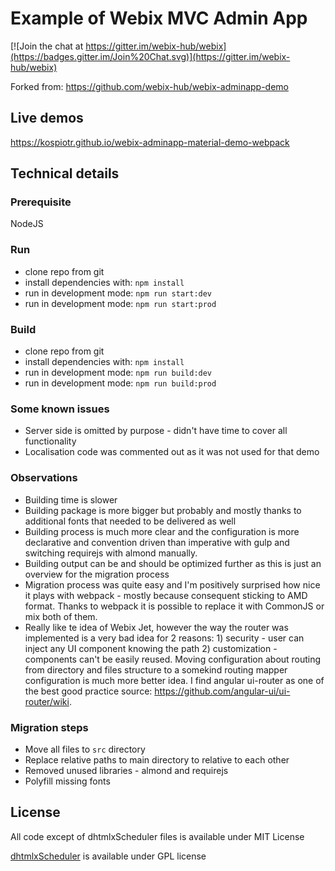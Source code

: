 Example of Webix MVC Admin App
===============================

[![Join the chat at https://gitter.im/webix-hub/webix](https://badges.gitter.im/Join%20Chat.svg)](https://gitter.im/webix-hub/webix) 

Forked from: https://github.com/webix-hub/webix-adminapp-demo


Live demos
----------

https://kospiotr.github.io/webix-adminapp-material-demo-webpack

Technical details
------------------

### Prerequisite

NodeJS

### Run

- clone repo from git
- install dependencies with: `npm install`
- run in development mode: `npm run start:dev`
- run in development mode: `npm run start:prod`

### Build

- clone repo from git
- install dependencies with: `npm install`
- run in development mode: `npm run build:dev`
- run in development mode: `npm run build:prod`

### Some known issues

- Server side is omitted by purpose - didn't have time to cover all functionality
- Localisation code was commented out as it was not used for that demo

### Observations

- Building time is slower
- Building package is more bigger but probably and mostly thanks to additional fonts that needed to be delivered as well
- Building process is much more clear and the configuration is more declarative and convention driven than imperative with gulp and switching requirejs with almond manually.
- Building output can be and should be optimized further as this is just an overview for the migration process
- Migration process was quite easy and I'm positively surprised how nice it plays with webpack - mostly because consequent sticking to AMD format. Thanks to webpack it is possible to replace it with CommonJS or mix both of them.
- Really like te idea of Webix Jet, however the way the router was implemented is a very bad idea for 2 reasons: 1) security - user can inject any UI component knowing the path 2) customization - components can't be easily reused. Moving configuration about routing from directory and files structure to a somekind routing mapper configuration is much more better idea. I find angular ui-router as one of the best good practice source: https://github.com/angular-ui/ui-router/wiki. 
 
 ### Migration steps
 
 - Move all files to `src` directory
 - Replace relative paths to main directory to relative to each other
 - Removed unused libraries - almond and requirejs
 - Polyfill missing fonts

License
---------

All code except of dhtmlxScheduler files is available under MIT License

[dhtmlxScheduler](http://dhtmlx.com/docs/products/dhtmlxScheduler/) is available under GPL license
